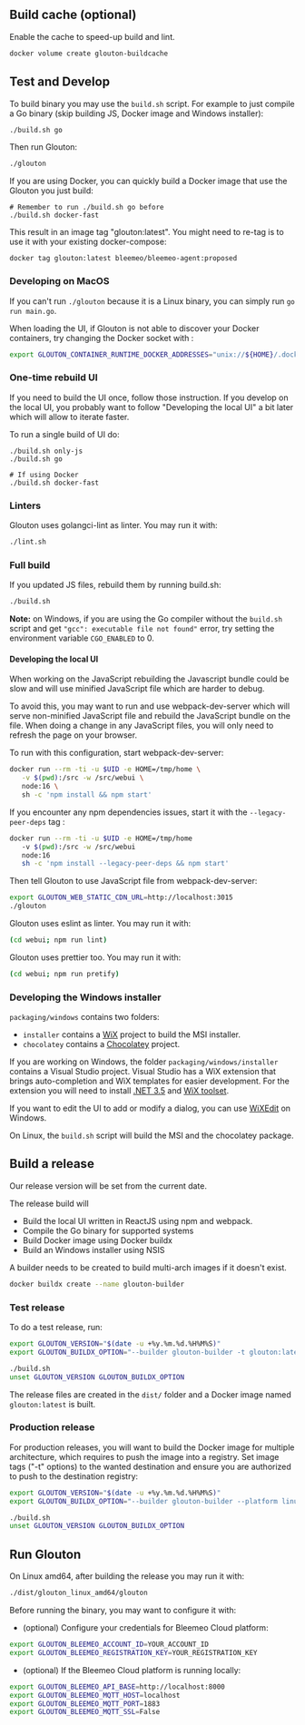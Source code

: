 ## Build cache (optional)

Enable the cache to speed-up build and lint.

```sh
docker volume create glouton-buildcache
```

## Test and Develop

To build binary you may use the `build.sh` script. For example to just
compile a Go binary (skip building JS, Docker image and Windows installer):

```sh
./build.sh go
```

Then run Glouton:

```sh
./glouton
```

If you are using Docker, you can quickly build a Docker image that use the Glouton you just build:

```
# Remember to run ./build.sh go before
./build.sh docker-fast
```

This result in an image tag "glouton:latest". You might need to re-tag is to use it with your existing
docker-compose:

```
docker tag glouton:latest bleemeo/bleemeo-agent:proposed
```

### Developing on MacOS

If you can't run `./glouton` because it is a Linux binary, you can simply run `go run main.go`.

When loading the UI, if Glouton is not able to discover your Docker containers, try changing the Docker socket with :

```sh
export GLOUTON_CONTAINER_RUNTIME_DOCKER_ADDRESSES="unix://${HOME}/.docker/run/docker.sock"
```

### One-time rebuild UI

If you need to build the UI once, follow those instruction. If you develop on the local UI,
you probably want to follow "Developing the local UI" a bit later which will allow to iterate faster.

To run a single build of UI do:

```
./build.sh only-js
./build.sh go

# If using Docker
./build.sh docker-fast
```

### Linters

Glouton uses golangci-lint as linter. You may run it with:

```sh
./lint.sh
```

### Full build

If you updated JS files, rebuild them by running build.sh:

```sh
./build.sh
```

**Note:** on Windows, if you are using the Go compiler without the `build.sh` script and
get `"gcc": executable file not found"` error, try setting the environment variable `CGO_ENABLED` to 0.

#### Developing the local UI

When working on the JavaScript rebuilding the Javascript bundle could be slow
and will use minified JavaScript file which are harder to debug.

To avoid this, you may want to run and use webpack-dev-server which will serve non-minified
JavaScript file and rebuild the JavaScript bundle on the file. When doing a change in
any JavaScript files, you will only need to refresh the page on your browser.

To run with this configuration, start webpack-dev-server:

```sh
docker run --rm -ti -u $UID -e HOME=/tmp/home \
   -v $(pwd):/src -w /src/webui \
   node:16 \
   sh -c 'npm install && npm start'
```

If you encounter any npm dependencies issues, start it with the `--legacy-peer-deps` tag :

```sh
docker run --rm -ti -u $UID -e HOME=/tmp/home
   -v $(pwd):/src -w /src/webui
   node:16
   sh -c 'npm install --legacy-peer-deps && npm start'
```

Then tell Glouton to use JavaScript file from webpack-dev-server:

```sh
export GLOUTON_WEB_STATIC_CDN_URL=http://localhost:3015
./glouton
```

Glouton uses eslint as linter. You may run it with:

```sh
(cd webui; npm run lint)
```

Glouton uses prettier too. You may run it with:

```sh
(cd webui; npm run pretify)
```

### Developing the Windows installer

`packaging/windows` contains two folders:

- `installer` contains a [WiX](https://wixtoolset.org/) project
  to build the MSI installer.
- `chocolatey` contains a [Chocolatey](https://docs.chocolatey.org/en-us/) project.

If you are working on Windows, the folder `packaging/windows/installer` contains a Visual Studio project.
Visual Studio has a WiX extension that brings auto-completion and WiX templates for easier development.
For the extension you will need to install [.NET 3.5](https://www.microsoft.com/fr-fr/download/details.aspx?id=21)
and [WiX toolset](https://wixtoolset.org/releases/).

If you want to edit the UI to add or modify a dialog, you can use [WiXEdit](https://github.com/WixEdit/WixEdit)
on Windows.

On Linux, the `build.sh` script will build the MSI and the chocolatey package.

## Build a release

Our release version will be set from the current date.

The release build will

* Build the local UI written in ReactJS using npm and webpack.
* Compile the Go binary for supported systems
* Build Docker image using Docker buildx
* Build an Windows installer using NSIS

A builder needs to be created to build multi-arch images if it doesn't exist.

```sh
docker buildx create --name glouton-builder
```

### Test release

To do a test release, run:

```sh
export GLOUTON_VERSION="$(date -u +%y.%m.%d.%H%M%S)"
export GLOUTON_BUILDX_OPTION="--builder glouton-builder -t glouton:latest --load"

./build.sh
unset GLOUTON_VERSION GLOUTON_BUILDX_OPTION
```

The release files are created in the `dist/` folder and a Docker image named `glouton:latest` is built.

### Production release

For production releases, you will want to build the Docker image for multiple architecture, which requires to
push the image into a registry. Set image tags ("-t" options) to the wanted destination and ensure you
are authorized to push to the destination registry:

```sh
export GLOUTON_VERSION="$(date -u +%y.%m.%d.%H%M%S)"
export GLOUTON_BUILDX_OPTION="--builder glouton-builder --platform linux/amd64,linux/arm64/v8,linux/arm/v7 -t glouton:latest -t glouton:${GLOUTON_VERSION} --push"

./build.sh
unset GLOUTON_VERSION GLOUTON_BUILDX_OPTION
```

## Run Glouton

On Linux amd64, after building the release you may run it with:

```sh
./dist/glouton_linux_amd64/glouton
```

Before running the binary, you may want to configure it with:

- (optional) Configure your credentials for Bleemeo Cloud platform:

```sh
export GLOUTON_BLEEMEO_ACCOUNT_ID=YOUR_ACCOUNT_ID
export GLOUTON_BLEEMEO_REGISTRATION_KEY=YOUR_REGISTRATION_KEY
```

- (optional) If the Bleemeo Cloud platform is running locally:

```sh
export GLOUTON_BLEEMEO_API_BASE=http://localhost:8000
export GLOUTON_BLEEMEO_MQTT_HOST=localhost
export GLOUTON_BLEEMEO_MQTT_PORT=1883
export GLOUTON_BLEEMEO_MQTT_SSL=False
```
